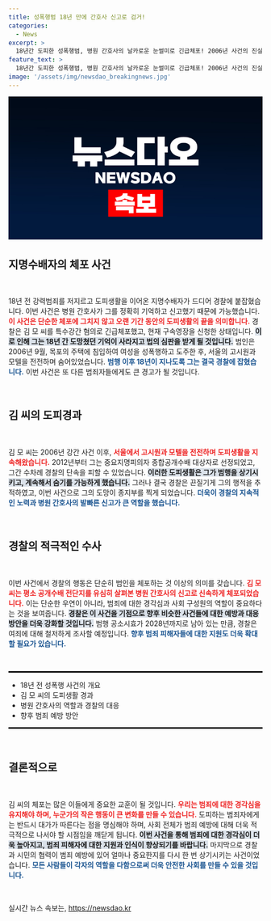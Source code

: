 ```yaml
---
title: 성폭행범 18년 만에 간호사 신고로 검거!
categories:
  - News
excerpt: >
  18년간 도피한 성폭행범, 병원 간호사의 날카로운 눈썰미로 긴급체포! 2006년 사건의 진실이 드러나며, 범죄의 공소시효는 2028년까지. 누가 그를 숨겨왔을까?
feature_text: >
  18년간 도피한 성폭행범, 병원 간호사의 날카로운 눈썰미로 긴급체포! 2006년 사건의 진실이 드러나며, 범죄의 공소시효는 2028년까지. 누가 그를 숨겨왔을까?
image: '/assets/img/newsdao_breakingnews.jpg'
---
```


<p><img src="/assets/img/newsdao_breakingnews.jpg" alt="implanttips 속보" /></p>

<h2 data-ke-size="size26">지명수배자의 체포 사건</h2>

<p data-ke-size="size16">&nbsp;</p>

<p data-ke-size="size16">18년 전 강력범죄를 저지르고 도피생활을 이어온 지명수배자가 드디어 경찰에 붙잡혔습니다. 이번 사건은 병원 간호사가 그를 정확히 기억하고 신고했기 때문에 가능했습니다. <b><span style="color: #ee2323;">이 사건은 단순한 체포에 그치지 않고 오랜 기간 동안의 도피생활의 끝을 의미합니다.</span></b> 경찰은 김 모 씨를 특수강간 혐의로 긴급체포했고, 현재 구속영장을 신청한 상태입니다. <b><span style="background-color: #21538527;">이로 인해 그는 18년 간 도망쳤던 기억이 사라지고 법의 심판을 받게 될 것입니다.</span></b> 범인은 2006년 9월, 목포의 주택에 침입하여 여성을 성폭행하고 도주한 후, 서울의 고시원과 모텔을 전전하며 숨어있었습니다. <b><span style="color: #1a5490;">범행 이후 18년이 지나도록 그는 결국 경찰에 잡혔습니다.</span></b> 이번 사건은 또 다른 범죄자들에게도 큰 경고가 될 것입니다.</p>

<p data-ke-size="size16">&nbsp;</p>

<h2 data-ke-size="size26">김 씨의 도피경과</h2>

<p data-ke-size="size16">&nbsp;</p>

<p data-ke-size="size16">김 모 씨는 2006년 강간 사건 이후, <b><span style="color: #ee2323;">서울에서 고시원과 모텔을 전전하며 도피생활을 지속해왔습니다.</span></b> 2012년부터 그는 중요지명피의자 종합공개수배 대상자로 선정되었고, 그간 수차례 경찰의 단속을 피할 수 있었습니다. <b><span style="background-color: #21538527;">이러한 도피생활은 그가 범행을 상기시키고, 계속해서 숨기를 가능하게 했습니다.</span></b> 그러나 결국 경찰은 끈질기게 그의 행적을 추적하였고, 이번 사건으로 그의 도망이 종지부를 찍게 되었습니다. <b><span style="color: #1a5490;">더욱이 경찰의 지속적인 노력과 병원 간호사의 발빠른 신고가 큰 역할을 했습니다.</span></b></p>

<p data-ke-size="size16">&nbsp;</p>

<h2 data-ke-size="size26">경찰의 적극적인 수사</h2>

<p data-ke-size="size16">&nbsp;</p>

<p data-ke-size="size16">이번 사건에서 경찰의 행동은 단순히 범인을 체포하는 것 이상의 의미를 갖습니다. <b><span style="color: #ee2323;">김 모 씨는 평소 공개수배 전단지를 유심히 살펴본 병원 간호사의 신고로 신속하게 체포되었습니다.</span></b> 이는 단순한 우연이 아니라, 범죄에 대한 경각심과 사회 구성원의 역할이 중요하다는 것을 보여줍니다. <b><span style="background-color: #21538527;">경찰은 이 사건을 기점으로 향후 비슷한 사건들에 대한 예방과 대응 방안을 더욱 강화할 것입니다.</span></b> 범행 공소시효가 2028년까지로 남아 있는 만큼, 경찰은 여죄에 대해 철저하게 조사할 예정입니다. <b><span style="color: #1a5490;">향후 범죄 피해자들에 대한 지원도 더욱 확대할 필요가 있습니다.</span></b></p>

<p data-ke-size="size16">&nbsp;</p>

<hr style="border: 1px solid #000;"/>

<ul>
  <li>18년 전 성폭행 사건의 개요</li>
  <li>김 모 씨의 도피생활 경과</li>
  <li>병원 간호사의 역할과 경찰의 대응</li>
  <li>향후 범죄 예방 방안</li>
</ul>

<hr style="border: 1px solid #000;"/>

<p data-ke-size="size16">&nbsp;</p>

<h2 data-ke-size="size26">결론적으로</h2>

<p data-ke-size="size16">&nbsp;</p>

<p data-ke-size="size16">김 씨의 체포는 많은 이들에게 중요한 교훈이 될 것입니다. <b><span style="color: #ee2323;">우리는 범죄에 대한 경각심을 유지해야 하며, 누군가의 작은 행동이 큰 변화를 만들 수 있습니다.</span></b> 도피하는 범죄자에게는 반드시 대가가 따른다는 점을 명심해야 하며, 사회 전체가 범죄 예방에 대해 더욱 적극적으로 나서야 할 시점임을 깨닫게 됩니다. <b><span style="background-color: #21538527;">이번 사건을 통해 범죄에 대한 경각심이 더욱 높아지고, 범죄 피해자에 대한 지원과 인식이 향상되기를 바랍니다.</span></b> 마지막으로 경찰과 시민의 협력이 범죄 예방에 있어 얼마나 중요한지를 다시 한 번 상기시키는 사건이었습니다. <b><span style="color: #1a5490;">모든 사람들이 각자의 역할을 다함으로써 더욱 안전한 사회를 만들 수 있을 것입니다.</span></b></p>

<p data-ke-size="size16">&nbsp;</p>
실시간 뉴스 속보는, <a href="https://newsdao.kr" rel="dofollow">https://newsdao.kr</a>


